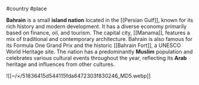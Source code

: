 #country #place 

**Bahrain** is a small **island nation** located in the [[Persian Gulf]], known for its rich history and modern development. It has a diverse economy primarily based on finance, oil, and tourism. The capital city, [[Manama]], features a mix of traditional and contemporary architecture. Bahrain is also famous for its Formula One Grand Prix and the historic [[Bahrain Fort]], a UNESCO World Heritage site. The nation has a predominantly **Muslim** population and celebrates various cultural events throughout the year, reflecting its **Arab** heritage and influences from other cultures.

![[~/×/51836415d544115fda6472303f830246_MD5.webp]]